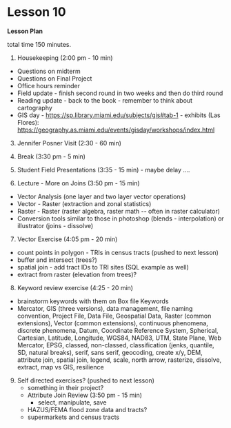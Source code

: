 Lesson 10
========

**Lesson Plan**  

total time 150 minutes. 

1.   Housekeeping (2:00 pm - 10 min)  
   -   Questions on midterm
   -   Questions on Final Project
   -   Office hours reminder
   -   Field update - finish second round in two weeks and then do third round
   -   Reading update - back to the book - remember to think about cartography
   -   GIS day
      -   https://sp.library.miami.edu/subjects/gis#tab-1
      -   exhibits (Las Flores): https://geography.as.miami.edu/events/gisday/workshops/index.html
      
3.   Jennifer Posner Visit (2:30 - 60 min)

4.   Break (3:30 pm - 5 min)

5.   Student Field Presentations (3:35 - 15 min) - maybe delay ....

6.   Lecture - More on Joins (3:50 pm - 15 min)
   -   Vector Analysis (one layer and two layer vector operations)
   -   Vector - Raster (extraction and zonal statistics)
   -   Raster - Raster (raster algebra, raster math -- often in raster calculator)
   -   Conversion tools similar to those in photoshop (blends - interpolation) or illustrator (joins - dissolve)
 
7.   Vector Exercise (4:05 pm - 20 min)
   -   count points in polygon - TRIs in census tracts (pushed to next lesson)
   -   buffer and intersect (trees?)
   -   spatial join - add tract IDs to TRI sites (SQL example as well)
   -   extract from raster (elevation from trees)?

8.   Keyword review exercise (4:25 - 20 min)
   -   brainstorm keywords with them on Box file Keywords
   -   Mercator, GIS (three versions), data management, file naming convention, Project File, Data File, Geospatial Data, Raster (common extensions), Vector (common extensions), continuous phenomena, discrete phenomena, Datum, Coordinate Reference System, Spherical, Cartesian, Latitude, Longitude, WGS84, NAD83, UTM, State Plane, Web Mercator, EPSG, classed, non-classed, classification (jenks, quantile, SD, natural breaks), serif, sans serif, geocoding, create x/y, DEM, attribute join, spatial join, legend, scale, north arrow, rasterize, dissolve, extract, map vs GIS, resilience


9. Self directed exercises? (pushed to next lesson)
   -   something in their project?
   -   Attribute Join Review (3:50 pm - 15 min)
       -   select, manipulate, save
   -   HAZUS/FEMA flood zone data and tracts?
   -   supermarkets and census tracts